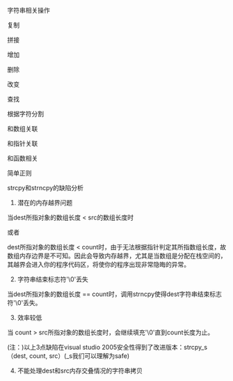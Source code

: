 字符串相关操作

复制

拼接

增加

删除

改变

查找

根据字符分割

和数组关联

和指针关联

和函数相关

简单正则



strcpy和strncpy的缺陷分析  
1. 潜在的内存越界问题  

当dest所指对象的数组长度 < src的数组长度时

或者

dest所指对象的数组长度 < count时，由于无法根据指针判定其所指数组长度，故数组内存边界是不可知。因此会导致内存越界，尤其是当数组是分配在栈空间的，其越界会进入你的程序代码区，将使你的程序出现非常隐晦的异常。

2. 字符串结束标志符'\0'丢失  

当dest所指对象的数组长度 == count时，调用strncpy使得dest字符串结束标志符'\0'丢失。

3. 效率较低  

当 count > src所指对象的数组长度时，会继续填充'\0'直到count长度为止。

(注：)以上3点缺陷在visual studio 2005安全性得到了改进版本：strcpy_s（dest, count, src）(_s我们可以理解为safe)

4. 不能处理dest和src内存交叠情况的字符串拷贝  










